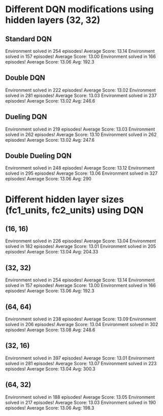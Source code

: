 # Different DQN modifications using hidden layers (32, 32)

## Standard DQN
Environment solved in 254 episodes!	Average Score: 13.14
Environment solved in 157 episodes!	Average Score: 13.00
Environment solved in 166 episodes!	Average Score: 13.06
Avg: 192.3


## Double DQN
Environment solved in 222 episodes!	Average Score: 13.02
Environment solved in 281 episodes!	Average Score: 13.03
Environment solved in 237 episodes!	Average Score: 13.02
Avg: 246.6


## Dueling DQN
Environment solved in 219 episodes!	Average Score: 13.03
Environment solved in 262 episodes!	Average Score: 13.10
Environment solved in 262 episodes!	Average Score: 13.02
Avg: 247.6


## Double Dueling DQN
Environment solved in 248 episodes!	Average Score: 13.12
Environment solved in 295 episodes!	Average Score: 13.06
Environment solved in 327 episodes!	Average Score: 13.06
Avg: 290


# Different hidden layer sizes (fc1_units, fc2_units) using DQN

## (16, 16)
Environment solved in 226 episodes!	Average Score: 13.04
Environment solved in 182 episodes!	Average Score: 13.01
Environment solved in 205 episodes!	Average Score: 13.04
Avg: 204.33

## (32, 32)
Environment solved in 254 episodes!	Average Score: 13.14
Environment solved in 157 episodes!	Average Score: 13.00
Environment solved in 166 episodes!	Average Score: 13.06
Avg: 192.3

## (64, 64)
Environment solved in 238 episodes!	Average Score: 13.09
Environment solved in 206 episodes!	Average Score: 13.04
Environment solved in 302 episodes!	Average Score: 13.08
Avg: 248.6

## (32, 16)
Environment solved in 397 episodes!	Average Score: 13.01
Environment solved in 281 episodes!	Average Score: 13.07
Environment solved in 223 episodes!	Average Score: 13.04
Avg: 300.3

## (64, 32)
Environment solved in 188 episodes!	Average Score: 13.05
Environment solved in 217 episodes!	Average Score: 13.03
Environment solved in 190 episodes!	Average Score: 13.06
Avg: 198.3
